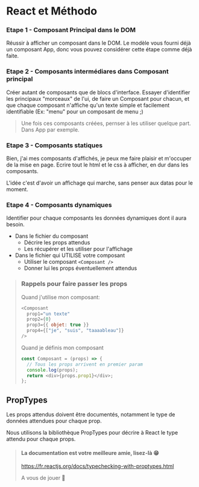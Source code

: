 # React et Méthodo

### Etape 1 - Composant Principal dans le DOM

Réussir à afficher un composant dans le DOM. Le modèle vous fourni déjà un composant App, donc vous pouvez considérer cette étape comme déjà faite.

### Etape 2 - Composants intermédiares dans Composant principal

Créer autant de composants que de blocs d'interface. Essayer d'identifier les principaux "morceaux" de l'ui, de faire un Composant pour chacun, et que chaque composant n'affiche qu'un texte simple et facilement identifiable (Ex: "menu" pour un composant de menu ;)

> Une fois ces composants créées, pernser à les utiliser quelque part. Dans App par exemple.

### Etape 3 - Composants statiques

Bien, j'ai mes composants d'affichés, je peux me faire plaisir et m'occuper de la mise en page. Ecrire tout le html et le css à afficher, en dur dans les composants.

L'idée c'est d'avoir un affichage qui marche, sans penser aux datas pour le moment.

### Etape 4 - Composants dynamiques

Identifier pour chaque composants les données dynamiques dont il aura besoin.

- Dans le fichier du composant
  - Décrire les props attendus
  - Les récupérer et les utiliser pour l'affichage
- Dans le fichier qui UTILISE votre composant
  - Utiliser le composant `<Composant />`
  - Donner lui les props éventuellement attendus

> ### Rappels pour faire passer les props
>
> Quand j'utilise mon composant:
>
> ```javascript
> <Composant
>   prop1="un texte"
>   prop2={0}
>   prop3={{ objet: true }}
>   prop4={["je", "suis", "taaaableau"]}
> />
> ```
>
> Quand je définis mon composant
>
> ```javascript
> const Composant = (props) => {
>   // Tous les props arrivent en premier param
>   console.log(props);
>   return <div>{props.prop1}</div>;
> };
> ```

## PropTypes

Les props attendus doivent être documentés, notamment le type de données attendues pour chaque prop.

Nous utilisons la bibliothèque PropTypes pour décrire à React le type attendu pour chaque props.

> #### La documentation est votre meilleure amie, lisez-là :grin:
>
> https://fr.reactjs.org/docs/typechecking-with-proptypes.html
>
> A vous de jouer :muscle:
